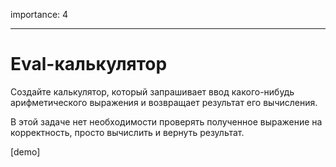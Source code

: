 importance: 4

---

# Eval-калькулятор

Создайте калькулятор, который запрашивает ввод какого-нибудь арифметического выражения и возвращает результат его вычисления.

В этой задаче нет необходимости проверять полученное выражение на корректность, просто вычислить и вернуть результат.

[demo]
